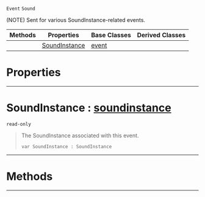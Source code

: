 `Event` `Sound`



(NOTE) Sent for various SoundInstance-related events.

|Methods|Properties|Base Classes|Derived Classes|
|---|---|---|---|
| |[ SoundInstance](https://github.com/PlasmaEngine/PlasmaDocs/blob/master/code_reference/class_reference/soundinstanceevent.markdown#soundinstance-plasma-engin)|[event](https://github.com/PlasmaEngine/PlasmaDocs/blob/master/code_reference/class_reference/event.markdown)| |


 #  Properties


---  
 #  SoundInstance : [soundinstance](https://github.com/PlasmaEngine/PlasmaDocs/blob/master/code_reference/class_reference/soundinstance.markdown)

 `read-only`

> The SoundInstance associated with this event.
> ``` lang=cpp, name=Lightning
> var SoundInstance : SoundInstance


---  
 #  Methods


---  
 

 